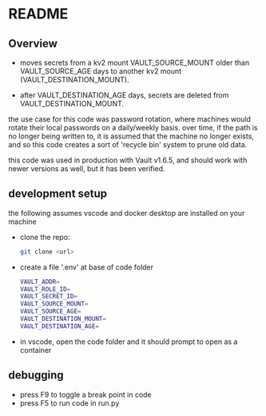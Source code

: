 # README

## Overview

- moves secrets from a kv2 mount VAULT_SOURCE_MOUNT older than VAULT_SOURCE_AGE days to another kv2 mount (VAULT_DESTINATION_MOUNT).

- after VAULT_DESTINATION_AGE days, secrets are deleted from VAULT_DESTINATION_MOUNT.

the use case for this code was password rotation, where machines would rotate their local passwords on a daily/weekly basis.  over time, if the path is no longer being written to, it is assumed that the machine no longer exists, and so this code creates a sort of 'recycle bin' system to prune old data.

this code was used in production with Vault v1.6.5, and should work with newer versions as well, but it has been verified.

## development setup

the following assumes vscode and docker desktop are installed on your machine

- clone the repo:
    ```bash
    git clone <url>
    ```
- create a file '.env' at base of code folder
    ```bash
    VAULT_ADDR=
    VAULT_ROLE_ID=
    VAULT_SECRET_ID=
    VAULT_SOURCE_MOUNT=
    VAULT_SOURCE_AGE=
    VAULT_DESTINATION_MOUNT=
    VAULT_DESTINATION_AGE=
    ```
- in vscode, open the code folder and it should prompt to open as a container

## debugging

- press F9 to toggle a break point in code
- press F5 to run code in run.py
